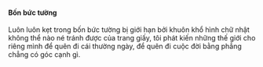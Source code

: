 #### Bốn bức tường 

Luôn luôn kẹt trong bốn bức tường bị giới hạn bởi khuôn khổ hình chữ nhật không thể nào né tránh được của trang giấy, tôi phát kiến những thế giới cho riêng mình để quên đi cái thường ngày, để quên đi cuộc đời bằng phẳng chẳng có góc cạnh gì.